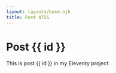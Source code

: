 ```yaml
---
layout: layouts/base.njk
title: Post 4755
---
```


# Post {{ id }}

This is post {{ id }} in my Eleventy project.
